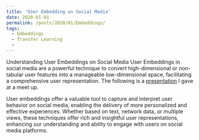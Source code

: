 ```yaml
---
title: 'User Embedding on Social Media'
date: 2020-01-01
permalink: /posts/2020/01/Embeddings/
tags:
  - Embeddings
  - Transfer Learning
  - 
---
```


Understanding User Embeddings on Social Media
User Embeddings in social media are a powerful technique to convert high-dimensional or non-tabular user features into a manageable low-dimensional space, facilitating a comprehensive user representation.
The following is a [presentation]([https://docs.google.com/presentation/d/1g7o8lQBKkbj-hpfLZDDGBkcnEcXXpPvoWW5N96dOVAM/edit?usp=sharing](https://drive.google.com/file/d/1lz2vRLWH3QYZ7Sl21cTbBQrVm_ePhM99/view?usp=sharing)) I gave at a meet up.

User embeddings offer a valuable tool to capture and interpret user behavior on social media, enabling the delivery of more personalized and effective experiences. Whether based on text, network data, or multiple views, these techniques offer rich and insightful user representations, enhancing our understanding and ability to engage with users on social media platforms.

 
